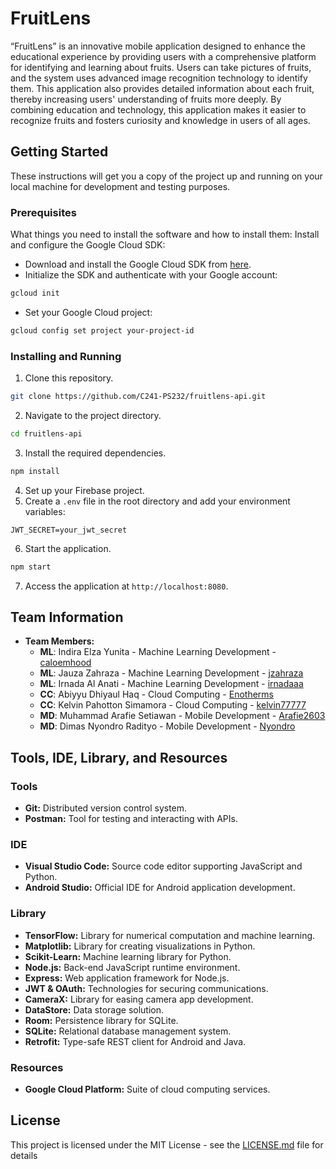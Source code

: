 
# FruitLens
“FruitLens” is an innovative mobile application designed to enhance the educational experience by providing users with a comprehensive platform for identifying and learning about fruits. Users can take pictures of fruits, and the system uses advanced image recognition technology to identify them. This application also provides detailed information about each fruit, thereby increasing users' understanding of fruits more deeply. By combining education and technology, this application makes it easier to recognize fruits and fosters curiosity and knowledge in users of all ages.

## Getting Started

These instructions will get you a copy of the project up and running on your local machine for development and testing purposes.

### Prerequisites

What things you need to install the software and how to install them:
Install and configure the Google Cloud SDK:
- Download and install the Google Cloud SDK from [here](https://dl.google.com/dl/cloudsdk/channels/rapid/GoogleCloudSDKInstaller.exe).
- Initialize the SDK and authenticate with your Google account:
```bash
gcloud init
```
- Set your Google Cloud project:
```bash
gcloud config set project your-project-id
```

### Installing and Running

1. Clone this repository.
```bash
git clone https://github.com/C241-PS232/fruitlens-api.git
```
2. Navigate to the project directory.
```bash
cd fruitlens-api
```
3. Install the required dependencies.
```bash
npm install
```
4. Set up your Firebase project.
5. Create a `.env` file in the root directory and add your environment variables:
```
JWT_SECRET=your_jwt_secret
```
6. Start the application.
```bash
npm start
```
7. Access the application at `http://localhost:8080`.

## Team Information
- **Team Members:**
  - **ML**: Indira Elza Yunita - Machine Learning Development - [caloemhood](https://github.com/caloemhood)
  - **ML**: Jauza Zahraza - Machine Learning Development - [jzahraza](https://github.com/jzahraza)
  - **ML**: Irnada Al Anati - Machine Learning Development - [irnadaaa](https://github.com/irnadaaa)
  - **CC**: Abiyyu Dhiyaul Haq - Cloud Computing - [Enotherms](https://github.com/Enotherms)
  - **CC**: Kelvin Pahotton Simamora - Cloud Computing - [kelvin77777](https://github.com/kelvin77777)
  - **MD**: Muhammad Arafie Setiawan - Mobile Development - [Arafie2603](https://github.com/Arafie2603)
  - **MD**: Dimas Nyondro Radityo - Mobile Development - [Nyondro](https://github.com/Nyondro)

## Tools, IDE, Library, and Resources

### Tools
- **Git:** Distributed version control system.
- **Postman:** Tool for testing and interacting with APIs.

### IDE
- **Visual Studio Code:** Source code editor supporting JavaScript and Python.
- **Android Studio:** Official IDE for Android application development.

### Library
- **TensorFlow:** Library for numerical computation and machine learning.
- **Matplotlib:** Library for creating visualizations in Python.
- **Scikit-Learn:** Machine learning library for Python.
- **Node.js:** Back-end JavaScript runtime environment.
- **Express:** Web application framework for Node.js.
- **JWT & OAuth:** Technologies for securing communications.
- **CameraX:** Library for easing camera app development.
- **DataStore:** Data storage solution.
- **Room:** Persistence library for SQLite.
- **SQLite:** Relational database management system.
- **Retrofit:** Type-safe REST client for Android and Java.

### Resources
- **Google Cloud Platform:** Suite of cloud computing services.

## License

This project is licensed under the MIT License - see the [LICENSE.md](LICENSE) file for details
